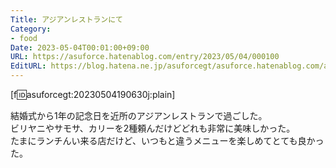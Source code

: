 ```yaml
---
Title: アジアンレストランにて
Category:
- food
Date: 2023-05-04T00:01:00+09:00
URL: https://asuforce.hatenablog.com/entry/2023/05/04/000100
EditURL: https://blog.hatena.ne.jp/asuforcegt/asuforce.hatenablog.com/atom/entry/4207575160645936867
---
```


[f:id:asuforcegt:20230504190630j:plain]

結婚式から1年の記念日を近所のアジアンレストランで過ごした。  
ビリヤニやサモサ、カリーを2種頼んだけどどれも非常に美味しかった。  
たまにランチんい来る店だけど、いつもと違うメニューを楽しめてとても良かった。

